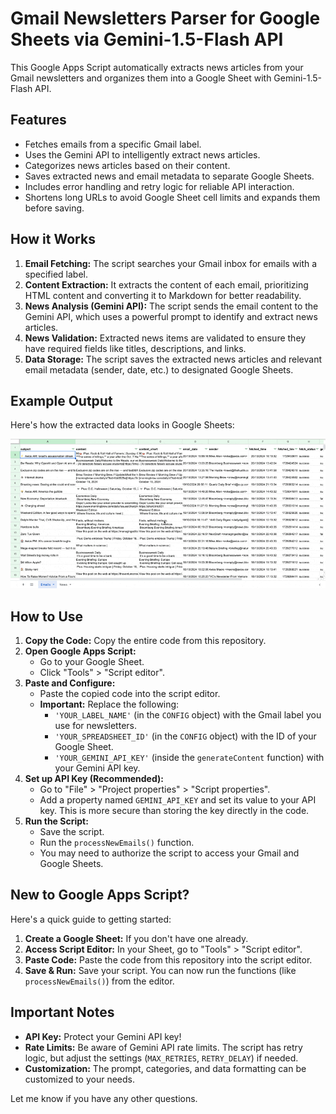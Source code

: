 # Gmail Newsletters Parser for Google Sheets via Gemini-1.5-Flash API 

This Google Apps Script automatically extracts news articles from your Gmail newsletters and organizes them into a Google Sheet with Gemini-1.5-Flash API. 

## Features

- Fetches emails from a specific Gmail label.
- Uses the Gemini API to intelligently extract news articles.
- Categorizes news articles based on their content.
- Saves extracted news and email metadata to separate Google Sheets.
- Includes error handling and retry logic for reliable API interaction.
- Shortens long URLs to avoid Google Sheet cell limits and expands them before saving.

## How it Works

1. **Email Fetching:** The script searches your Gmail inbox for emails with a specified label.
2. **Content Extraction:** It extracts the content of each email, prioritizing HTML content and converting it to Markdown for better readability.
3. **News Analysis (Gemini API):** The script sends the email content to the Gemini API, which uses a powerful prompt to identify and extract news articles.
4. **News Validation:**  Extracted news items are validated to ensure they have required fields like titles, descriptions, and links.
5. **Data Storage:** The script saves the extracted news articles and relevant email metadata (sender, date, etc.) to designated Google Sheets. 

## Example Output

Here's how the extracted data looks in Google Sheets:

![Spreadsheet with extracted emails and news](CleanShot%202024-10-20%20at%2019.09.24.gif)

## How to Use

1. **Copy the Code:** Copy the entire code from this repository.
2. **Open Google Apps Script:** 
   - Go to your Google Sheet.
   - Click "Tools" > "Script editor".
3. **Paste and Configure:** 
   - Paste the copied code into the script editor.
   - **Important:** Replace the following:
      - `'YOUR_LABEL_NAME'` (in the `CONFIG` object) with the Gmail label you use for newsletters.
      - `'YOUR_SPREADSHEET_ID'` (in the `CONFIG` object) with the ID of your Google Sheet.
      - `'YOUR_GEMINI_API_KEY'` (inside the `generateContent` function) with your Gemini API key.
4. **Set up API Key (Recommended):**
   - Go to "File" > "Project properties" > "Script properties".
   - Add a property named `GEMINI_API_KEY` and set its value to your API key. This is more secure than storing the key directly in the code.
5. **Run the Script:** 
   - Save the script.
   - Run the `processNewEmails()` function. 
   - You may need to authorize the script to access your Gmail and Google Sheets.

## New to Google Apps Script?

Here's a quick guide to getting started:

1. **Create a Google Sheet:** If you don't have one already.
2. **Access Script Editor:**  In your Sheet, go to "Tools" > "Script editor". 
3. **Paste Code:**  Paste the code from this repository into the script editor.
4. **Save & Run:** Save your script. You can now run the functions (like `processNewEmails()`) from the editor.

## Important Notes

- **API Key:** Protect your Gemini API key! 
- **Rate Limits:** Be aware of Gemini API rate limits. The script has retry logic, but adjust the settings (`MAX_RETRIES`, `RETRY_DELAY`) if needed. 
- **Customization:** The prompt, categories, and data formatting can be customized to your needs.

Let me know if you have any other questions.
